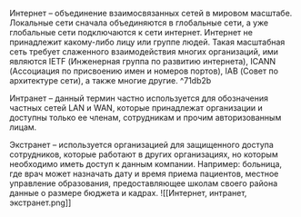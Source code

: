 Интернет – объединение взаимосвязанных сетей в мировом масштабе. Локальные сети сначала объединяются в глобальные сети, а уже глобальные сети подключаются к сети интернет. Интернет не принадлежит какому-либо лицу или группе людей. Такая масштабная сеть требует слаженного взаимодействия многих организаций, ими являются IETF (Инженерная группа по развитию интернета), ICANN (Ассоциация по присвоению имен и номеров портов), IAB (Совет по архитектуре сети), а также многие другие. ^71db2b

Интранет – данный термин частно используется для обозначения частных сетей LAN и WAN, которые принадлежат организации и доступны только ее членам, сотрудникам и прочим авторизованным лицам.

Экстранет – используется организацией для защищенного доступа сотрудников, которые работают в других организациях, но которым необходимо иметь доступ к данным компании. Например: больница, где врач может назначать дату и время приема пациентов, местное управление образования, предоставляющее школам своего района данные о размере бюджета и кадрах.
![[Интернет, интранет, экстранет.png]]